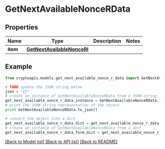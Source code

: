 # GetNextAvailableNonceRData


## Properties
Name | Type | Description | Notes
------------ | ------------- | ------------- | -------------
**item** | [**GetNextAvailableNonceRI**](GetNextAvailableNonceRI.md) |  | 

## Example

```python
from cryptoapis.models.get_next_available_nonce_r_data import GetNextAvailableNonceRData

# TODO update the JSON string below
json = "{}"
# create an instance of GetNextAvailableNonceRData from a JSON string
get_next_available_nonce_r_data_instance = GetNextAvailableNonceRData.from_json(json)
# print the JSON string representation of the object
print GetNextAvailableNonceRData.to_json()

# convert the object into a dict
get_next_available_nonce_r_data_dict = get_next_available_nonce_r_data_instance.to_dict()
# create an instance of GetNextAvailableNonceRData from a dict
get_next_available_nonce_r_data_form_dict = get_next_available_nonce_r_data.from_dict(get_next_available_nonce_r_data_dict)
```
[[Back to Model list]](../README.md#documentation-for-models) [[Back to API list]](../README.md#documentation-for-api-endpoints) [[Back to README]](../README.md)


